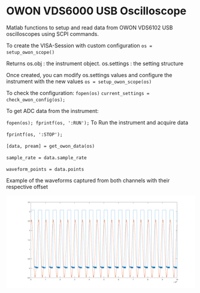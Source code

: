 # OWON VDS6000 USB Oscilloscope
Matlab functions to setup and read data from OWON VDS6102 USB oscilloscopes using SCPI commands.

To create the VISA-Session with custom configuration
`os = setup_owon_scope()`

Returns
	os.obj : the instrument object.
	os.settings : the setting structure

Once created, you can modify os.settings values and configure the instrument with the new values
`os = setup_owon_scope(os)` 

To check the configuration:
`fopen(os)`
`current_settings = check_owon_config(os);`

To get ADC data from the instrument:

`fopen(os); fprintf(os, ':RUN');` To Run the instrument and acquire data

`fprintf(os, ':STOP');`

`[data, pream] = get_owon_data(os)`

`sample_rate = data.sample_rate`

`waveform_points = data.points`

Example of the waveforms captured from both channels with their respective offset

![image](./dualchannel_square_sine.png)


